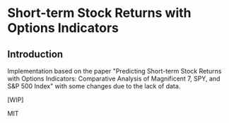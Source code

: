 # Short-term Stock Returns with Options Indicators
## Introduction
Implementation based on the paper "Predicting Short-term Stock Returns with Options Indicators: Comparative Analysis of Magnificent 7, SPY, and S&P 500 Index" with some changes due to the lack of data.

[WIP]

MIT